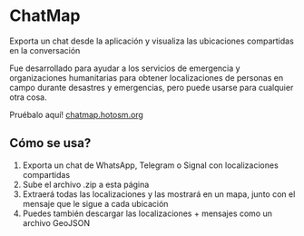 # ChatMap

Exporta un chat desde la aplicación y visualiza las ubicaciones compartidas en la conversación

Fue desarrollado para ayudar a los servicios de emergencia y organizaciones humanitarias para obtener
localizaciones de personas en campo durante desastres y emergencias, pero puede usarse para
cualquier otra cosa.

Pruébalo aquí! [chatmap.hotosm.org](https://chatmap.hotosm.org)

## Cómo se usa?

1. Exporta un chat de WhatsApp, Telegram o Signal con localizaciones compartidas
2. Sube el archivo .zip a esta página
3. Extraerá todas las localizaciones y las mostrará en un mapa, junto con el mensaje que le sigue a cada ubicación
4. Puedes también descargar las localizaciones + mensajes como un archivo GeoJSON

